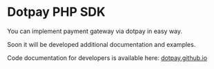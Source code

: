 # Dotpay PHP SDK

You can implement payment gateway via dotpay in easy way.

Soon it will be developed additional documentation and examples.

Code documentation for developers is available here:
[dotpay.github.io](https://dotpay.github.io/sdk-doc/)
